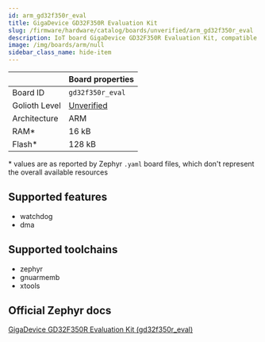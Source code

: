 ```yaml
---
id: arm_gd32f350r_eval
title: GigaDevice GD32F350R Evaluation Kit
slug: /firmware/hardware/catalog/boards/unverified/arm_gd32f350r_eval
description: IoT board GigaDevice GD32F350R Evaluation Kit, compatible with Golioth at unverified level.
image: /img/boards/arm/null
sidebar_class_name: hide-item
---
```


[//]: # (This is an auto-generated file, do not edit! Changes to it will be lost upon re-generation)



|                | Board properties     |
| -------------  | -------------------- |
| Board ID       | `gd32f350r_eval` |
| Golioth Level  | [Unverified](/firmware/hardware#unverified-boards) |
| Architecture   | ARM |
| RAM*           | 16 kB |
| Flash*         | 128 kB |

\* values are as reported by Zephyr `.yaml` board files, which don't represent the overall available resources



## Supported features

* watchdog
* dma

## Supported toolchains

* zephyr
* gnuarmemb
* xtools

## Official Zephyr docs

[GigaDevice GD32F350R Evaluation Kit (gd32f350r_eval)](https://docs.zephyrproject.org/3.6.0/boards/arm/gd32f350r_eval/doc/index.html)
